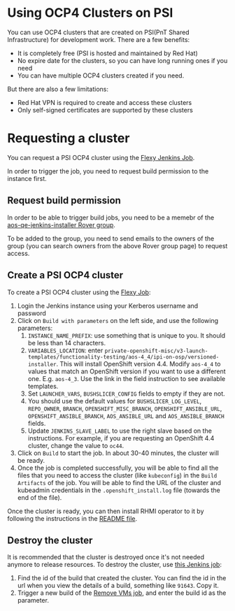 # Using OCP4 Clusters on PSI

You can use OCP4 clusters that are created on PSI(PnT Shared Infrastructure) for development work. There are a few benefits:

* It is completely free (PSI is hosted and maintained by Red Hat)
* No expire date for the clusters, so you can have long running ones if you need
* You can have multiple OCP4 clusters created if you need.

But there are also a few limitations:

* Red Hat VPN is required to create and access these clusters
* Only self-signed certificates are supported by these clusters

# Requesting a cluster

You can request a PSI OCP4 cluster using the [Flexy Jenkins Job](https://mastern-jenkins-csb-openshift-qe.cloud.paas.psi.redhat.com/job/Launch%20Environment%20Flexy). 

In order to trigger the job, you need to request build permission to the instance first. 

## Request build permission

In order to be able to trigger build jobs, you need to be a memebr of the [aos-qe-jenkins-installer Rover group](https://rover.redhat.com/groups/group/aos-qe-jenkins-installer). 

To be added to the group, you need to send emails to the owners of the group (you can search owners from the above Rover group page) to request access.


## Create a PSI OCP4 cluster

To create a PSI OCP4 cluster using the [Flexy Job](https://mastern-jenkins-csb-openshift-qe.cloud.paas.psi.redhat.com/job/Launch%20Environment%20Flexy):

1. Login the Jenkins instance using your Kerberos username and password
2. Click on `Build with parameters` on the left side, and use the following parameters:
   1. `INSTANCE_NAME_PREFIX`: use something that is unique to you. It should be less than 14 characters.
   2. `VARIABLES_LOCATION`: enter `private-openshift-misc/v3-launch-templates/functionality-testing/aos-4_4/ipi-on-osp/versioned-installer`. This will install OpenShift version 4.4. Modify `aos-4_4` to values that match an OpenShift version if you want to use a different one. E.g. `aos-4_3`. Use the link in the field instruction to see available templates. 
   3. Set `LAUNCHER_VARS`, `BUSHSLICER_CONFIG` fields to empty if they are not.
   4. You should use the default values for `BUSHSLICER_LOG_LEVEL`, `REPO_OWNER`, `BRANCH`, `OPENSHIFT_MISC_BRANCH`, `OPENSHIFT_ANSIBLE_URL`, `OPENSHIFT_ANSIBLE_BRANCH`, `AOS_ANSIBLE_URL` and `AOS_ANSIBLE_BRANCH` fields.
   5. Update `JENKINS_SLAVE_LABEL` to use the right slave based on the instructions. For example, if you are requesting an OpenShift 4.4 cluster, change the value to `oc44`.
3. Click on `Build` to start the job. In about 30-40 minutes, the cluster will be ready.
4. Once the job is completed successfully, you will be able to find all the files that you need to access the cluster (like `kubeconfig`) in the `Build Artifacts` of the job. You will be able to find the URL of the cluster and kubeadmin credentials in the `.openshift_install.log` file (towards the end of the file).

Once the cluster is ready, you can then install RHMI operator to it by following the instructions in the [README file](../README.md).

## Destroy the cluster

It is recommended that the cluster is destroyed once it's not needed anymore to release resources. To destroy the cluster, use [this Jenkins job](https://mastern-jenkins-csb-openshift-qe.cloud.paas.psi.redhat.com/job/Remove%20VMs/):

1. Find the id of the build that created the cluster. You can find the id in the url when you view the details of a build, something like `91643`. Copy it.
2. Trigger a new build of the [Remove VMs job](https://mastern-jenkins-csb-openshift-qe.cloud.paas.psi.redhat.com/job/Remove%20VMs), and enter the build id as the parameter. 
